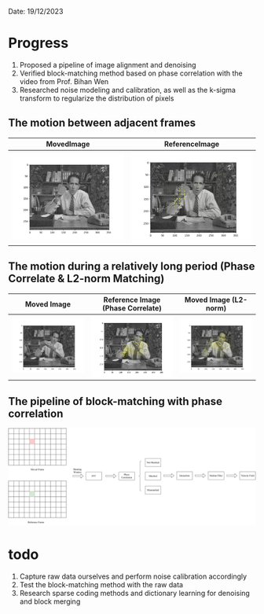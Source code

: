 Date: 19/12/2023
# Progress
1. Proposed a pipeline of image alignment and denoising
2. Verified block-matching method based on phase correlation with the video from Prof. Bihan Wen
3. Researched noise modeling and calibration, as well as the k-sigma transform to regularize the distribution of pixels

## The motion between adjacent frames
|MovedImage|ReferenceImage|
|:----:|:-------:|
|![the 30th frame](/Docs/Image_results/moved_frame_30.png)|![the 29th frame](/Docs/Image_results/reference_frame_29.png)|


## The motion during a relatively long period (Phase Correlate & L2-norm Matching)
|Moved Image|Reference Image (Phase Correlate)|Moved Image (L2-norm)|
|:-----:|:------:|:----:|
|![the 45th_frame](/Docs/Image_results/moved_frame_45.png)|![the 40th_frame](/Docs/Image_results/reference_frame_40.png)|![L2](/Docs/Image_results/results_1219/moved_frame_45_L2.png)|

## The pipeline of block-matching with phase correlation
![the pipeline of block-matching](/Docs/Image_results/blockMatching.svg)


 # todo
 1. Capture raw data ourselves and perform noise calibration accordingly
 2. Test the block-matching method with the raw data
 3. Research sparse coding methods and dictionary learning for denoising and block merging
